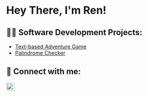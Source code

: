 <h1>Hey There, I'm Ren!

<h2>👨‍💻 Software Development Projects:</h2>

  - [Text-based Adventure Game](https://github.com/AbsoluteRivers/TextBasedAdventureGame)
  - [Palindrome Checker](https://github.com/AbsoluteRivers/PalindromeChecker)



<h2> 🤳 Connect with me:</h2>



[<img align="left" alt="RenNarciso | LinkedIn" width="22px" src="https://cdn.jsdelivr.net/npm/simple-icons@v3/icons/linkedin.svg" />][linkedin]




[linkedin]: https://linkedin.com/in/renmar-narciso-0b8182304

